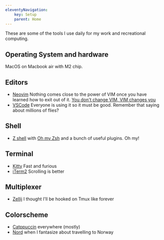 ```yaml
---
eleventyNavigation:
    key: Setup
    parent: Home
---
```

These are some of the tools I use daily for my work and recreational computing.

## Operating System and hardware

MacOS on Macbook air with M2 chip.

## Editors

- [Neovim](https://neovim.io/) Nothing comes close to the power of VIM once you have learned how to exit out of it. <a href="https://www.youtube.com/watch?v=9n1dtmzqnCU" target="_blank">You don't change VIM, VIM changes you
- [VSCode](https://code.visualstudio.com/) Everyone is using it so it must be good. Remember that saying about millions of flies?

## Shell

- [Z shell](https://www.zsh.org/) with [Oh my Zsh](https://github.com/ohmyzsh/ohmyzsh) and a bunch of useful plugins. Oh my!

## Terminal

- [Kitty](https://sw.kovidgoyal.net/kitty/) Fast and furious
- [iTerm2](https://iterm2.com/) Scrolling is better

## Multiplexer

- [Zellij](https://zellij.dev/) I thought I'll be hooked on Tmux like forever

## Colorscheme

- [Catppuccin](https://github.com/catppuccin/catppuccin) everywhere (mostly)
- [Nord](https://www.nordtheme.com/) when I fantasize about travelling to Norway

